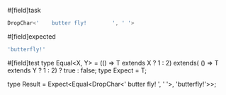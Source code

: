#[field]task
```ts
DropChar<'    butter fly!        ', ' '>
```

#[field]expected
```ts
'butterfly!'
```

#[field]test
type Equal<X, Y> = (<T>() => T extends X ? 1 : 2) extends(
    <T>() => T extends Y ? 1 : 2) ? true : false;
type Expect<T extends true> = T;

type Result = Expect<Equal<DropChar<'    butter fly!        ', ' '>, 'butterfly!'>>;